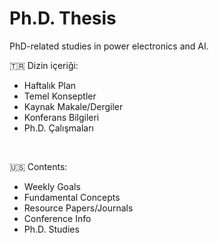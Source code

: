 # Ph.D. Thesis

PhD-related studies in power electronics and AI. 

:tr:  Dizin içeriği:

* Haftalık Plan
* Temel Konseptler
* Kaynak Makale/Dergiler
* Konferans Bilgileri
* Ph.D. Çalışmaları

<br />

:us:  Contents:

* Weekly Goals
* Fundamental Concepts
* Resource Papers/Journals
* Conference Info
* Ph.D. Studies

